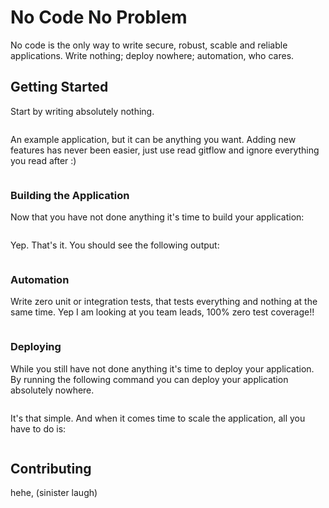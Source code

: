 # No Code No Problem

No code is the only way to write secure, robust, scable and reliable applications. Write nothing; deploy nowhere; automation, who cares.

## Getting Started

Start by writing absolutely nothing.

```

```
An example application, but it can be anything you want. Adding new features has never been easier, just use read gitflow and ignore everything you read after :)

```

```

### Building the Application

Now that you have not done anything it's time to build your application:

```

```

Yep. That's it. You should see the following output:

```

```
### Automation

Write zero unit or integration tests, that tests everything and nothing at the same time. Yep I am looking at you team leads, 100% zero test coverage!!

```

```

### Deploying

While you still have not done anything it's time to deploy your application. By running the following command you can deploy your application absolutely nowhere.

```

```

It's that simple. And when it comes time to scale the application, all you have to do is:

```

```

## Contributing

hehe, (sinister laugh)
